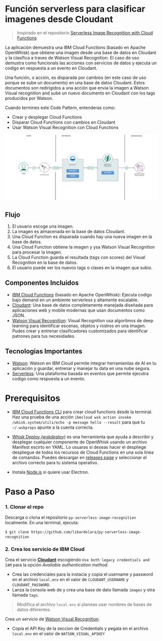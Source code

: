 # Función serverless para clasificar imagenes desde Cloudant
> Inspirado en el repositorio [Serverless Image Recognition with Cloud Functions](https://github.com/IBM/ibm-cloud-functions-refarch-serverless-image-recognition)

La aplicación demuestra una IBM Cloud Functions (basado en Apache OpenWhisk) que obtiene una imagen desde una base de datos en Cloudant y la clasifica a traves de Watson Visual Recognition. El caso de uso demustra como funcionals las acciones con servicios de datos y ejecuta un codigo en respuesta a un evento en Cloudant.

Una función, o acción, es disparada por cambios (en este caso de uso porque se sube un documento) en una base de datos Cloudant. Estos documentos son redirigidos a una acción que envia la imagen a Watson Visual recognition and sube un nuevo documento en Cloudant con los tags producidos por Watson.

Cuando termines este Code Pattern, entenderas como:

* Crear y desplegar Cloud Functions
* Disparar Cloud Functions con cambios en Cloudant
* Usar Watson Visual Recognition con Cloud Functions

![](docs/architecture.png)

## Flujo

1. El usuario escoge una imagen.
2. La imagen es almacenada en la base de datos Cloudant.
3. Una Cloud Function es disparada cuando hay una nueva imagen en la base de datos.
4. Una Cloud Function obtiene la imagen y ysa Watson Visual Recognition para procesar la imagen.
5. La Cloud Function guarda el resultada (tags con scores) del Visual Recognition en la base de datos.
6. El usuario puede ver los nuevos tags o clases en la imagen que subio.

## Componentes Incluidos

* [IBM Cloud Functions](https://console.ng.bluemix.net/openwhisk) (basado en Apache OpenWhisk): Ejecuta codigo bajo demand en un ambiente serverless y altamente escalable.
* [Cloudant](https://console.ng.bluemix.net/catalog/services/cloudant-nosql-db): Una base de datos completamente manejada diseñada para aplicaciones web y mobile modernas que usan documentos como JSON.
* [Watson Visual Recognition](https://www.ibm.com/watson/developercloud/visual-recognition): Visual Recognition usa algoritmos de deep learning para identificar escenas, objetos y rostros en una imagen. Pudes crear y entrenar clasificadores customizados para identificar patrones para tus necesidades.

## Tecnologias Importantes

* [Watson](https://www.ibm.com/watson/developer/): Watson en IBM Cloud permite integrar herramientas de AI en tu aplicación y guardar, entrenar y manejar tu data en una nube segura.
* [Serverless](https://www.ibm.com/cloud-computing/bluemix/openwhisk): Una plataforma basada en eventos que permite ejecutra codigo como respuesta a un evento.

# Prerequisitos

* [IBM Cloud Functions CLI](https://console.bluemix.net/openwhisk/learn/cli) para crear cloud functions desde la terminal. Haz una prueba de una acción `ibmcloud wsk action invoke /whisk.system/utils/echo -p message hello --result` para que tu `~/.wskprops` apunte a la cuenta correcta.

* [Whisk Deploy _(wskdeploy)_](https://github.com/apache/incubator-openwhisk-wskdeploy) es una herramienta que ayuda a describir y desplegar cualquier componente de OpenWhisk usando un archivo Manifest escirto en YAML. Lo usuaras si deseas hacer el despliege despliegue de todos los recursos de Cloud Functions en una sola linea de comandos. Puedes descargar en [releases page](https://github.com/apache/incubator-openwhisk-wskdeploy/releases) y seleccionar el archivo correcto para tu sistema operativo.

* Instala [Node.js](https://nodejs.org/) si quiere usar Electron.

# Paso a Paso

### 1. Clonar el repo

Descarga o clona el repositorio `py-serverless-image-recognition` localmente. En una terminal, ejecuta:

```
$ git clone https://github.com/libardolara/py-serverless-image-recognition
```

### 2. Crea los servicio de IBM Cloud

Crea el servicio [**Cloudant**](https://console.bluemix.net/catalog/services/cloudant) escogiendo `Use both legacy credentials and IAM` para la opción _Available authentication method_.
* Crea las credenciales para la instacia y copia el username y password en el archivo `local.env` en el valor de `CLOUDANT_USERNAME` y `CLOUDANT_PASSWORD`.
* Lanza la consola web de y crea una base de dato llamada `images` y otra llamada `tags`. 
> Modifica el archivo `local.env` si planeas usar nombres de bases de datos diferentes.

Crea un servicio de [Watson Visual Recognition](https://console.bluemix.net/catalog/services/visual-recognition).
* Copia el API Key de la seccion de Credentials y pegala en el archivo `local.env` en el valor de `WATSON_VISUAL_APIKEY`

